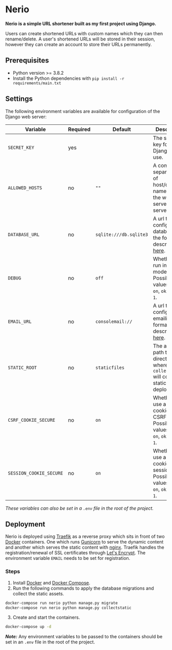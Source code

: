 # Nerio
**Nerio is a simple URL shortener built as my first project using Django.** 

Users can create shortened URLs with custom names which they can then rename/delete. A user's shortened URLs will be stored in their session, however they can create an account to store their URLs permanently.

## Prerequisites
- Python version >= 3.8.2
- Install the Python dependencies with `pip install -r requirements/main.txt`

## Settings
The following environment variables are available for configuration of the Django web server:

| Variable | Required | Default | Description |
| --- | --- | --- | --- |
| `SECRET_KEY` | yes | | The secret key for Django to use. |
| `ALLOWED_HOSTS` | no | `""` | A commas-separated list of host/domain names that the web server can serve. |
| `DATABASE_URL` | no | `sqlite:///db.sqlite3` | A url to configure the database in the format described [here](https://github.com/jacobian/dj-database-url). |
| `DEBUG`  | no | `off` | Whether to run in debug mode. Possible true values: `true`, `on`, `ok`, `y`, `yes`, `1`. |
| `EMAIL_URL` | no | `consolemail://` | A url to configure emailing in format described [here](https://django-environ.readthedocs.io/en/latest/). |
| `STATIC_ROOT` | no | `staticfiles` | The absolute path to the directory where `collectstatic` will collect static files for deployment. |
| `CSRF_COOKIE_SECURE` | no | `on` | Whether to use a secure cookie for the CSRF cookie. Possible true values: `true`, `on`, `ok`, `y`, `yes`, `1`. |
| `SESSION_COOKIE_SECURE` | no | `on` | Whether to use a secure cookie for the session. Possible true values: `true`, `on`, `ok`, `y`, `yes`, `1`. |

*These variables can also be set in a `.env` file in the root of the project.*

## Deployment

Nerio is deployed using [Traefik](https://docs.traefik.io/) as a reverse proxy which sits in front of two [Docker](https://www.docker.com/) containers. One which runs [Gunicorn](https://gunicorn.org/) to serve the dynamic content and another which serves the static content with [nginx](https://www.nginx.com/). Traefik handles the registration/renewal of SSL certificates through [Let's Encrypt](https://letsencrypt.org/). The environment variable `EMAIL` needs to be set for registration. 

### Steps

1. Install [Docker](https://www.docker.com/) and [Docker Compose](https://docs.docker.com/compose/).
2. Run the following commands to apply the database migrations and collect the static assets.
```bash
docker-compose run nerio python manage.py migrate
docker-compose run nerio python manage.py collectstatic
```
3. Create and start the containers.
```bash
docker-compose up -d
```

_**Note:**_ Any environment variables to be passed to the containers should be set in an `.env` file in the root of the project.

